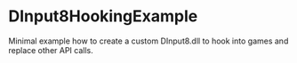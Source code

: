 # DInput8HookingExample
Minimal example how to create a custom DInput8.dll to hook into games and replace other API calls.
